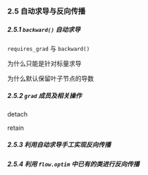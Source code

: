 ### 2.5 自动求导与反向传播

##### 2.5.1 `backward()` 自动求导

`requires_grad` 与 `backward()`

为什么只能是针对标量求导

为什么默认保留叶子节点的导数



##### 2.5.2 `grad` 成员及相关操作

detach

retain

##### 2.5.3 利用自动求导手工实现反向传播

##### 2.5.4 利用 `flow.optim` 中已有的类进行反向传播